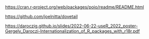 https://cran.r-project.org/web/packages/poio/readme/README.html

https://github.com/joelnitta/dovetail

https://daroczig.github.io/slides/2022-06-22-useR_2022_poster-Gergely_Daroczi-Internationalization_of_R_packages_with_r18r.pdf

